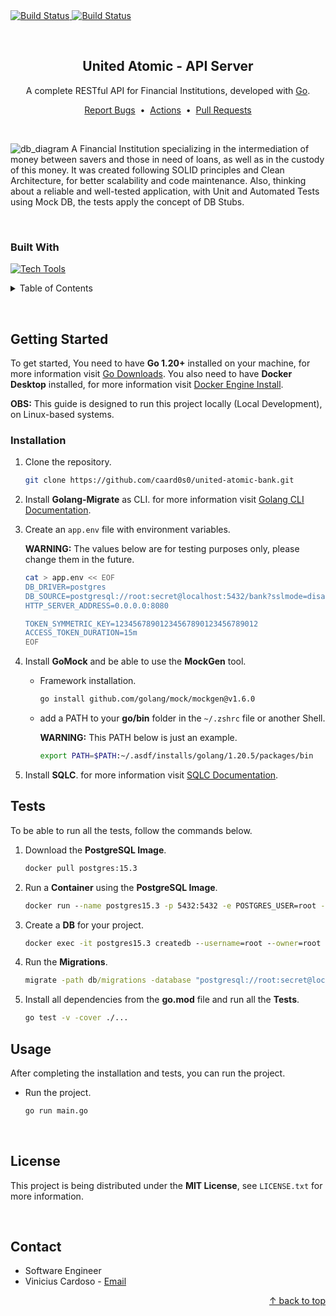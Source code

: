 <div id="top"></div>


<!-- CI Badge -->
<a href="https://github.com/caard0s0/united-atomic-bank/actions/workflows/ci.yml">
    <img src="https://github.com/caard0s0/united-atomic-bank/actions/workflows/ci.yml/badge.svg?branch=main" alt="Build Status">
</a>

<!-- Build & Publish Docker Badge -->
<a href="https://github.com/caard0s0/united-atomic-bank/actions/workflows/deploy.yml">
    <img src="https://github.com/caard0s0/united-atomic-bank/actions/workflows/deploy.yml/badge.svg?branch=main" alt="Build Status">
</a>

&nbsp;


<!-- About the Project -->
<div align="center">
    <h2>United Atomic - API Server</h2>
    <p>A complete RESTful API for Financial Institutions, developed with <a href="https://go.dev/">Go</a>.</p>
    <a href="https://github.com/caard0s0/united-atomic-bank/issues">Report Bugs</a>
    &nbsp;&bull;&nbsp;
    <a href="https://github.com/caard0s0/united-atomic-bank/actions">Actions</a>
    &nbsp;&bull;&nbsp;
    <a href="https://github.com/caard0s0/united-atomic-bank/pulls">Pull Requests</a>
</div>

&nbsp;

![db_diagram](https://github.com/caard0s0/united-atomic-bank/assets/95318788/79e36572-84bc-46ff-9a98-97783ce29d22)
A Financial Institution specializing in the intermediation of money between savers and those in need of loans, as well as in the custody of this money. It was created following SOLID principles and Clean Architecture, for better scalability and code maintenance. Also, thinking about a reliable and well-tested application, with Unit and Automated Tests using Mock DB, the tests apply the concept of DB Stubs.

&nbsp;

<h3>Built With</h3>

[![Tech Tools](https://skillicons.dev/icons?i=go,postgres,docker,aws,kubernetes,githubactions,postman)](https://skillicons.dev)


<!-- Table of Contents -->
<details>
  <summary>Table of Contents</summary>
    <ol>
        <li>
            <a href="#getting-started">Getting Started</a>
            <ul>
                <li><a href="#installation">Installation</a></li>
                <li><a href="#tests">Tests</a></li>
                <li><a href="#usage">Usage</a></li>
            </ul>
        </li>
        <li><a href="#license">License</a></li>
        <li><a href="#contact">Contact</a></li>
    </ol>
</details>

&nbsp;


<!-- Getting Started -->
<h2 id="getting-started">Getting Started</h2>

<p>To get started, You need to have <strong>Go 1.20+</strong> installed on your machine, for more information visit <a href="https://go.dev/dl/">Go Downloads</a>. You also need to have <strong>Docker Desktop</strong> installed, for more information visit <a href="https://docs.docker.com/engine/install/">Docker Engine Install</a>.</p>

<p><strong>OBS:</strong> This guide is designed to run this project locally (Local Development), on Linux-based systems.</p>


<!-- Installation -->
<h3 id="installation">Installation</h3>

1. Clone the repository.
    ```bash
    git clone https://github.com/caard0s0/united-atomic-bank.git
    ```

2. Install <strong>Golang-Migrate</strong> as CLI. for more information visit <a href="https://github.com/golang-migrate/migrate/tree/master/cmd/migrate">Golang CLI Documentation</a>.

3. Create an `app.env` file with environment variables.

    <strong>WARNING:</strong> The values ​​below are for testing purposes only, please change them in the future.

    ```bash
    cat > app.env << EOF
    DB_DRIVER=postgres
    DB_SOURCE=postgresql://root:secret@localhost:5432/bank?sslmode=disable
    HTTP_SERVER_ADDRESS=0.0.0.0:8080

    TOKEN_SYMMETRIC_KEY=12345678901234567890123456789012
    ACCESS_TOKEN_DURATION=15m
    EOF
    ```

4. Install <strong>GoMock</strong> and be able to use the <strong>MockGen</strong> tool.

    * Framework installation.

        ```bash
        go install github.com/golang/mock/mockgen@v1.6.0
        ```

    * add a PATH to your <strong>go/bin</strong> folder in the `~/.zshrc` file or another Shell.

        <strong>WARNING:</strong> This PATH below is just an example.

        ```bash
        export PATH=$PATH:~/.asdf/installs/golang/1.20.5/packages/bin
        ```

5. Install <strong>SQLC</strong>. for more information visit <a href="https://docs.sqlc.dev/en/latest/index.html">SQLC Documentation</a>.


<!-- Tests -->
<h2 id="tests">Tests</h2>

<p>To be able to run all the tests, follow the commands below.</p>

1. Download the <strong>PostgreSQL Image</strong>.

    ```cmd
    docker pull postgres:15.3
    ```

2. Run a <strong>Container</strong> using the <strong>PostgreSQL Image</strong>.

    ```cmd
    docker run --name postgres15.3 -p 5432:5432 -e POSTGRES_USER=root -e POSTGRES_PASSWORD=secret -d postgres:15.3
    ```

3. Create a <strong>DB</strong> for your project.

    ```cmd
    docker exec -it postgres15.3 createdb --username=root --owner=root bank
    ```

5. Run the <strong>Migrations</strong>.

    ```cmd
    migrate -path db/migrations -database "postgresql://root:secret@localhost:5432/bank?sslmode=disable" -verbose up	
    ```

6. Install all dependencies from the <strong>go.mod</strong> file and run all the <strong>Tests</strong>.

    ```cmd
    go test -v -cover ./...
    ```


<!-- Usage -->
<h2 id="usage">Usage</h2>

<p>After completing the installation and tests, you can run the project.</p>

* Run the project.

    ```bash
    go run main.go
    ```


<br>

<!-- License -->
<h2 id="license">License</h2>

This project is being distributed under the <strong>MIT License</strong>, see ```LICENSE.txt``` for more information.


<br>

<!-- Contact -->
<h2 id="contact">Contact</h2>

* Software Engineer  
* Vinicius Cardoso - <a href="mailto:cardoso.business.ctt@gmail.com">Email</a>

<p align="right">
    <a href="#top"> &uarr; back to top</a>
</p> 
